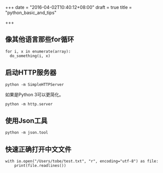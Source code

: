 +++
date = "2016-04-02T10:40:12+08:00"
draft = true
title = "python_basic_and_tips"

+++

## 像其他语言那些for循环

```
for i, x in enumerate(array):
  do_something(i, x)
```

## 启动HTTP服务器

```
python -m SimpleHTTPServer
```

如果是Python 3可以更简化。

```
python -m http.server
```

## 使用Json工具

```
python -m json.tool
```

## 快速正确打开中文文件

```
with io.open("/Users/tobe/test.txt", "r", encoding="utf-8") as file:
    print(file.readlines())
```